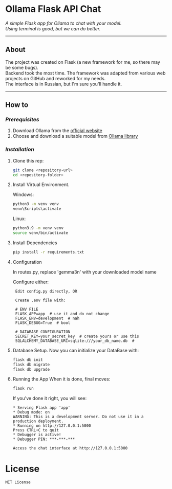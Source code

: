 # Ollama Flask API Chat

_A simple Flask app for Ollama to chat with your model.  
Using terminal is good, but we can do better._

---

## About

The project was created on Flask (a new framework for me, so there may be some bugs).  
Backend took the most time. The framework was adapted from various web projects on GitHub and reworked for my needs.  
The interface is in Russian, but I'm sure you'll handle it.

---

## How to

### _Prerequisites_
1. Download Ollama from the [official website](https://ollama.com/)
2. Choose and download a suitable model from [Ollama library](https://ollama.com/search)

### _Installation_
1. Clone this rep:
    ```bash
    git clone <repository-url>
    cd <repository-folder>
    ```
2. Install Virtual Environment.

    Windows:
    ```bash
    python3 -m venv venv
    venv\Scripts\activate
    ```

    Linux:
    ```bash
    python3.9 -m venv venv
    source venv/bin/activate
    ```

3. Install Dependencies
    ```bash
    pip install -r requirements.txt
    ```

4. Configuration

    In routes.py, replace 'gemma3n' with your downloaded model name

    Configure either:

        Edit config.py directly, OR

        Create .env file with:

        # ENV FILE
        FLASK_APP=app  # use it and do not change
        FLASK_ENV=development  # nah
        FLASK_DEBUG=True  # bool

        # DATABASE CONFIGURATION
        SECRET_KEY=your_secret_key  # create yours or use this
        SQLALCHEMY_DATABASE_URI=sqlite:///your_db_name.db  #

5. Database Setup.
    Now you can initialize your DataBase with:

    ```bash
    flask db init
    flask db migrate
    flask db upgrade
    ```

6. Running the App
    When it is done, final moves:

    ```bash
    flask run
    ```

    If you've done it right, you will see:

    ```
    * Serving Flask app 'app'
    * Debug mode: on
    WARNING: This is a development server. Do not use it in a production deployment.
    * Running on http://127.0.0.1:5000
    Press CTRL+C to quit
    * Debugger is active!
    * Debugger PIN: ***-***-***
    
    Access the chat interface at http://127.0.0.1:5000
    
# License

    MIT License
